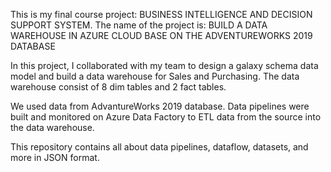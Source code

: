 This is my final course project: BUSINESS INTELLIGENCE AND DECISION SUPPORT SYSTEM.
The name of the project is: BUILD A DATA WAREHOUSE IN AZURE CLOUD BASE ON THE ADVENTUREWORKS 2019 DATABASE

In this project, I collaborated with my team to design a galaxy schema data model and build a data warehouse for Sales and Purchasing. The data warehouse consist of 8 dim tables and 2 fact tables. 
 
We used data from AdvantureWorks 2019 database. 
Data pipelines were built and monitored on Azure Data Factory to ETL data from the source into the data warehouse.

This repository contains all about data pipelines, dataflow, datasets, and more in JSON format.    
